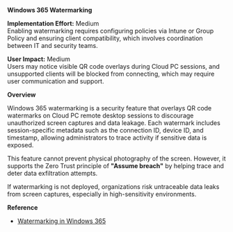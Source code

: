 **Windows 365 Watermarking**

**Implementation Effort:** Medium\
Enabling watermarking requires configuring policies via Intune or Group
Policy and ensuring client compatibility, which involves coordination
between IT and security teams.

**User Impact:** Medium\
Users may notice visible QR code overlays during Cloud PC sessions, and
unsupported clients will be blocked from connecting, which may require
user communication and support.

**Overview**

Windows 365 watermarking is a security feature that overlays QR code
watermarks on Cloud PC remote desktop sessions to discourage
unauthorized screen captures and data leakage. Each watermark includes
session-specific metadata such as the connection ID, device ID, and
timestamp, allowing administrators to trace activity if sensitive data
is exposed.

This feature cannot prevent physical photography of the screen. However,
it supports the Zero Trust principle of **\"Assume breach\"** by helping
trace and deter data exfiltration attempts.

If watermarking is not deployed, organizations risk untraceable data
leaks from screen captures, especially in high-sensitivity environments.

**Reference**

- [Watermarking in Windows
  365](https://learn.microsoft.com/en-us/windows-365/enterprise/watermarking)

